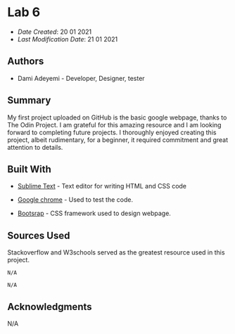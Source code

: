 <!--- The following README.md sample file was adapted from https://gist.github.com/ ---> 

# Lab 6

* *Date Created*: 20 01 2021
* *Last Modification Date*: 21 01 2021

## Authors


* Dami Adeyemi - Developer, Designer, tester

## Summary
My first project uploaded on GitHub is the basic google webpage, thanks to The Odin Project. I am grateful for this amazing resource and I am looking forward to completing future projects. I thoroughly enjoyed creating this project, albeit rudimentary, for a beginner, it required commitment and great attention to details.

## Built With

<!--- Provide a list of the frameworks used to build this application, your list should include the name of the framework used, the url where the framework is available for download and what the framework was used for, see the example below --->

* [Sublime Text](https://www.sublimetext.com/) - Text editor for writing HTML and CSS code

* [Google chrome](https://www.google.com/intl/en_ca/chrome/) - Used to test the  code.

* [Bootsrap](https://getbootstrap.com/) - CSS framework used to design webpage.


## Sources Used
Stackoverflow and W3schools served as the greatest resource used in this project.

```
N/A
```
 

```
N/A

```


## Acknowledgments
N/A
